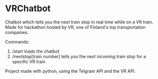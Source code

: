 # VRChatbot

Chatbot which tells you the next train stop in real time while on a VR train. Made for hackathon hosted by VR, one of Finland's top transportation companies.

Commands: 
1. /start loads the chatbot
2. /nextstop[train number] tells you the next incoming train stop for a specific VR train 

Project made with python, using the Telgram API and the VR API.
